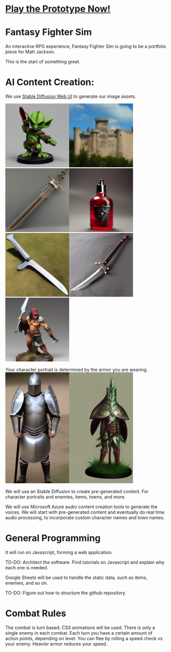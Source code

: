 # [Play the Prototype Now!](https://ffs.mattyjacks.com/fantasyfightersim/)

# Fantasy Fighter Sim
An interactive RPG experience, Fantasy Fighter Sim is going to be a portfolio piece for Matt Jackson.

This is the start of something great.


# AI Content Creation:

We use [Stable Diffusion Web UI](https://github.com/AUTOMATIC1111/stable-diffusion-webui) to generate our image assets.

<img src="https://github.com/mattyjacks/fantasyfightersim/blob/main/examples/images/00001-1546343001-goblin%20with%20s___.png"  width="200"><img src="https://github.com/mattyjacks/fantasyfightersim/blob/main/examples/images/00003-1253253067-castle%20backgr___.png"  width="200"><img src="https://github.com/mattyjacks/fantasyfightersim/blob/main/examples/images/00007-2478843934-sword-antique.png"  width="200"><img src="https://github.com/mattyjacks/fantasyfightersim/blob/main/examples/images/00006-2420947611-fantasy%20hp%20po___.png"  width="200"><img src="https://github.com/mattyjacks/fantasyfightersim/blob/main/examples/images/00008-2478843932-sword-phallic.png"  width="200"><img src="https://github.com/mattyjacks/fantasyfightersim/blob/main/examples/images/00009-2937418289-sword-ninja-dagger.png"  width="200"><img src="https://github.com/mattyjacks/fantasyfightersim/blob/main/examples/images/00010-808460143-barbarian.png"  width="200">

Your character portrait is determined by the armor you are wearing.
<img src="https://github.com/mattyjacks/fantasyfightersim/blob/main/examples/images/00004-711545305-knight%20wearing___.png"  width="200"><img src="https://github.com/mattyjacks/fantasyfightersim/blob/main/examples/images/00005-2739792428-elf%20knight%20wi___.png"  width="200">

We will use an Stable Diffusion to create pre-generated content. For character portraits and enemies, items, towns, and more.

We will use Microsoft Azure audio content creation tools to generate the voices. We will start with pre-generated content and eventually do real time audio processing, to incorporate custom character names and town names.

# General Programming

It will run on Javascript, forming a web application.

TO-DO: Architect the software. Find tutorials on Javascript and explain why each one is needed.

Google Sheets will be used to handle the static data, such as items, enemies, and so on.

TO-DO: Figure out how to structure the github repository.

# Combat Rules
The combat is turn based. CSS animations will be used. There is only a single enemy in each combat. Each turn you have a certain amount of action points, depending on level. You can flee by rolling a speed check vs your enemy. Heavier armor reduces your speed.
